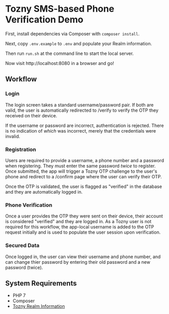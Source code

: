 # Tozny SMS-based Phone Verification Demo

First, install dependencies via Composer with `composer install`.

Next, copy `.env.example` to `.env` and populate your Realm information.

Then run `run.sh` at the command line to start the local server.

Now visit http://localhost:8080 in a browser and go!

## Workflow

### Login

The login screen takes a standard username/password pair. If both are valid, the user is automatically redirected to /verify to verify the OTP they received on their device.

If the username or password are incorrect, authentication is rejected. There is no indication of _which_ was incorrect, merely that the credentials were invalid.

### Registration

Users are required to provide a username, a phone number and a password when registering. They must enter the same password _twice_ to register. Once submitted, the app will trigger a Tozny OTP challenge to the user's phone and redirect to a /confirm page where the user can verify their OTP.

Once the OTP is validated, the user is flagged as "verified" in the database and they are automatically logged in.

### Phone Verification

Once a user provides the OTP they were sent on their device, their account is considered "verified" and they are logged in. As a Tozny user is not required for this workflow, the app-local username is added to the OTP request initially and is used to populate the user session upon verification.

### Secured Data

Once logged in, the user can view their username and phone number, and can change thier password by entering their old password and a new password (twice).

## System Requirements

- PHP 7
- Composer
- [Tozny Realm Information](https://tozny.com/beta/)
